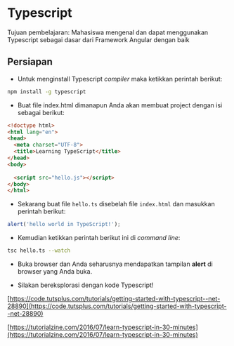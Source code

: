# Typescript

Tujuan pembelajaran: Mahasiswa mengenal dan dapat menggunakan Typescript sebagai dasar dari Framework Angular dengan baik

## Persiapan

* Untuk menginstall Typescript _compiler_ maka ketikkan perintah berikut:

```sh
npm install -g typescript
```

* Buat file index.html dimanapun Anda akan membuat project dengan isi sebagai berikut:
```html
<!doctype html>
<html lang="en">
<head>
  <meta charset="UTF-8">
  <title>Learning TypeScript</title>
</head>
<body>
 
  <script src="hello.js"></script>
</body>
</html>
```

* Sekarang buat file ```hello.ts``` disebelah file ```index.html``` dan masukkan perintah berikut:

```typescript
alert('hello world in TypeScript!');
```

* Kemudian ketikkan perintah berikut ini di _command line_:

```sh
tsc hello.ts --watch
```

* Buka browser dan Anda seharusnya mendapatkan tampilan __alert__ di browser yang Anda buka.

* Silakan bereksplorasi dengan kode Typescript!

[https://code.tutsplus.com/tutorials/getting-started-with-typescript--net-28890](https://code.tutsplus.com/tutorials/getting-started-with-typescript--net-28890)

[https://tutorialzine.com/2016/07/learn-typescript-in-30-minutes](https://tutorialzine.com/2016/07/learn-typescript-in-30-minutes)